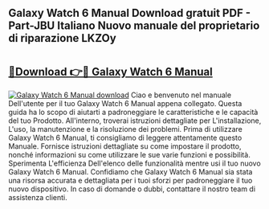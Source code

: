 ## Galaxy Watch 6 Manual Download gratuit PDF - Part-JBU Italiano Nuovo manuale del proprietario di riparazione LKZOy

# <h2><a href="http://dfg9b3.blite.top/?on=Galaxy+Watch+6+Manual">🔗Download 👉🔴 Galaxy Watch 6 Manual</a></h2>

[![Galaxy Watch 6 Manual download](https://i.imgur.com/lujVjoI.png)](http://dfg9b3.blite.top/?on=Galaxy+Watch+6+Manual)
Ciao e benvenuto nel manuale Dell'utente per il tuo Galaxy Watch 6 Manual appena collegato. Questa guida ha lo scopo di aiutarti a padroneggiare le caratteristiche e le capacità del tuo Prodotto. All'interno, troverai istruzioni dettagliate per L'installazione, L'uso, la manutenzione e la risoluzione dei problemi. Prima di utilizzare Galaxy Watch 6 Manual, ti consigliamo di leggere attentamente questo Manuale. Fornisce istruzioni dettagliate su come impostare il prodotto, nonché informazioni su come utilizzare le sue varie funzioni e possibilità. Sperimenta L'efficienza Dell'elenco delle funzionalità mentre usi il tuo nuovo Galaxy Watch 6 Manual. Confidiamo che Galaxy Watch 6 Manual sia stata una risorsa accurata e dettagliata per i tuoi sforzi per padroneggiare il tuo nuovo dispositivo. In caso di domande o dubbi, contattare il nostro team di assistenza clienti.
